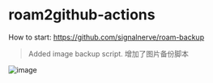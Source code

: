# roam2github-actions

How to start: https://github.com/signalnerve/roam-backup

> Added image backup script. 增加了图片备份脚本

![image](https://user-images.githubusercontent.com/4997466/112108490-37857280-8beb-11eb-8743-9544594a69b2.png)
